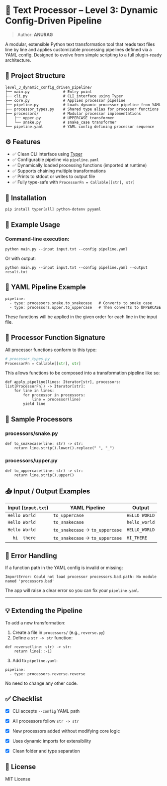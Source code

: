 

# 🧠 Text Processor – Level 3: Dynamic Config-Driven Pipeline

> Author: **ANURAG**

A modular, extensible Python text transformation tool that reads text files line by line and applies customizable processing pipelines defined via a YAML config. Designed to evolve from simple scripting to a full plugin-ready architecture.



## 📁 Project Structure

```
level_3_dynamic_config_driven_pipeline/
├── main.py               # Entry point
├── cli.py                # CLI interface using Typer
├── core.py               # Applies processor pipeline
├── pipeline.py           # Loads dynamic processor pipeline from YAML
├── processor_types.py    # Shared type alias for processor functions
├── processors/           # Modular processor implementations
│   ├── upper.py          # UPPERCASE transformer
│   └── snake.py          # snake_case transformer
└── pipeline.yaml         # YAML config defining processor sequence
```



## ⚙️ Features

* ✅ Clean CLI interface using [Typer](https://typer.tiangolo.com/)
* ✅ Configurable pipeline via `pipeline.yaml`
* ✅ Dynamically loaded processing functions (imported at runtime)
* ✅ Supports chaining multiple transformations
* ✅ Prints to stdout or writes to output file
* ✅ Fully type-safe with `ProcessorFn = Callable[[str], str]`



## 📌 Installation

```
pip install typer[all] python-dotenv pyyaml
```



## 🧪 Example Usage

### Command-line execution:

```
python main.py --input input.txt --config pipeline.yaml
```

Or with output:

```
python main.py --input input.txt --config pipeline.yaml --output result.txt
```



## 🧱 YAML Pipeline Example

```
pipeline:
  - type: processors.snake.to_snakecase   # Converts to snake_case
  - type: processors.upper.to_uppercase   # Then converts to UPPERCASE
```

These functions will be applied in the given order for each line in the input file.



## 📝 Processor Function Signature

All processor functions conform to this type:

```python
# processor_types.py
ProcessorFn = Callable[[str], str]
```

This allows functions to be composed into a transformation pipeline like so:

```
def apply_pipeline(lines: Iterator[str], processors: list[ProcessorFn]) -> Iterator[str]:
    for line in lines:
        for processor in processors:
            line = processor(line)
        yield line
```



## 📂 Sample Processors

### processors/snake.py

```
def to_snakecase(line: str) -> str:
    return line.strip().lower().replace(" ", "_")
```

### processors/upper.py

```
def to_uppercase(line: str) -> str:
    return line.strip().upper()
```



## 📥 Input / Output Examples

| Input (`input.txt`) | YAML Pipeline                   | Output        |
| ------------------- | ------------------------------- | ------------- |
| `Hello World`       | `to_uppercase`                  | `HELLO WORLD` |
| `Hello World`       | `to_snakecase`                  | `hello_world` |
| `Hello World`       | `to_snakecase` → `to_uppercase` | `HELLO_WORLD` |
| `   hi  there   `   | `to_snakecase` → `to_uppercase` | `HI_THERE`    |



## 🧯 Error Handling

If a function path in the YAML config is invalid or missing:

```
ImportError: Could not load processor processors.bad.path: No module named 'processors.bad'
```

The app will raise a clear error so you can fix your `pipeline.yaml`.

---

## 💡 Extending the Pipeline

To add a new transformation:

1. Create a file in `processors/` (e.g., `reverse.py`)
2. Define a `str -> str` function:

```
def reverse(line: str) -> str:
    return line[::-1]
```

3. Add to `pipeline.yaml`:

```
pipeline:
  - type: processors.reverse.reverse
```

No need to change any other code.



## ✅ Checklist

* [x] CLI accepts `--config` YAML path
* [x] All processors follow `str -> str`
* [x] New processors added without modifying core logic
* [x] Uses dynamic imports for extensibility
* [x] Clean folder and type separation



## 📜 License

MIT License


